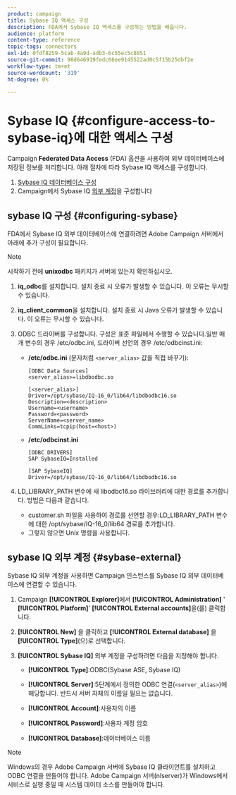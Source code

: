 ```yaml
---
product: campaign
title: Sybase IQ 액세스 구성
description: FDA에서 Sybase IQ 액세스를 구성하는 방법을 배웁니다.
audience: platform
content-type: reference
topic-tags: connectors
exl-id: 0fdf8259-5cab-4a9d-adb3-6c55ec5c8851
source-git-commit: 98d646919fedc66ee9145522ad0c5f15b25dbf2e
workflow-type: tm+mt
source-wordcount: '319'
ht-degree: 0%

---
```


# Sybase IQ {#configure-access-to-sybase-iq}에 대한 액세스 구성

Campaign **Federated Data Access** (FDA) 옵션을 사용하여 외부 데이터베이스에 저장된 정보를 처리합니다. 아래 절차에 따라 Sybase IQ 액세스를 구성합니다.

1. [Sybase IQ 데이터베이스 구성](#configuring-sybase)
1. Campaign에서 Sybase IQ [외부 계정](#sybase-external)을 구성합니다

## sybase IQ 구성 {#configuring-sybase}

FDA에서 Sybase IQ 외부 데이터베이스에 연결하려면 Adobe Campaign 서버에서 아래에 추가 구성이 필요합니다.

>[!NOTE]
>
>시작하기 전에 **unixodbc** 패키지가 서버에 있는지 확인하십시오.

1. **iq_odbc**&#x200B;를 설치합니다. 설치 종료 시 오류가 발생할 수 있습니다. 이 오류는 무시할 수 있습니다.

1. **iq_client_common**&#x200B;을 설치합니다. 설치 종료 시 Java 오류가 발생할 수 있습니다. 이 오류는 무시할 수 있습니다.

1. ODBC 드라이버를 구성합니다. 구성은 표준 파일에서 수행할 수 있습니다.일반 매개 변수의 경우 /etc/odbc.ini, 드라이버 선언의 경우 /etc/odbcinst.ini:

   * **/etc/odbc.ini** (문자처럼  `<server_alias>` 값을 직접 바꾸기):

      ```
      [ODBC Data Sources]
      <server_alias>=libdbodbc.so
      
      [<server_alias>]
      Driver=/opt/sybase/IQ-16_0/lib64/libdbodbc16.so
      Description=<description>
      Username=<username>
      Password=<password>
      ServerName=<server_name>
      CommLinks=tcpip(host=<host>)
      ```

   * **/etc/odbcinst.ini**

      ```
      [ODBC DRIVERS]
      SAP SybaseIQ=Installed
      
      [SAP SybaseIQ]
      Driver=/opt/sybase/IQ-16_0/lib64/libdbodbc16.so
      ```

1. LD_LIBRARY_PATH 변수에 새 libodbc16.so 라이브러리에 대한 경로를 추가합니다. 방법은 다음과 같습니다.

   * customer.sh 파일을 사용하여 경로를 선언할 경우:LD_LIBRARY_PATH 변수에 대한 /opt/sybase/IQ-16_0/lib64 경로를 추가합니다.
   * 그렇지 않으면 Unix 명령을 사용합니다.

## sybase IQ 외부 계정 {#sybase-external}

Sybase IQ 외부 계정을 사용하면 Campaign 인스턴스를 Sybase IQ 외부 데이터베이스에 연결할 수 있습니다.

1. Campaign **[!UICONTROL Explorer]**&#x200B;에서 **[!UICONTROL Administration]** &#39; **[!UICONTROL Platform]**&#39; **[!UICONTROL External accounts]**&#x200B;을(를) 클릭합니다.

1. **[!UICONTROL New]** 을 클릭하고 **[!UICONTROL External database]** 을 **[!UICONTROL Type]**(으)로 선택합니다.

1. **[!UICONTROL Sybase IQ]** 외부 계정을 구성하려면 다음을 지정해야 합니다.

   * **[!UICONTROL Type]**:ODBC(Sybase ASE, Sybase IQ)

   * **[!UICONTROL Server]**:5단계에서 정의한 ODBC 연결(`<server_alias>`)에 해당합니다. 반드시 서버 자체의 이름일 필요는 없습니다.

   * **[!UICONTROL Account]**:사용자의 이름

   * **[!UICONTROL Password]**:사용자 계정 암호

   * **[!UICONTROL Database]**:데이터베이스 이름

>[!NOTE]
>
>Windows의 경우 Adobe Campaign 서버에 Sybase IQ 클라이언트를 설치하고 ODBC 연결을 만들어야 합니다. Adobe Campaign 서버(nlserver)가 Windows에서 서비스로 실행 중일 때 시스템 데이터 소스를 만들어야 합니다.
